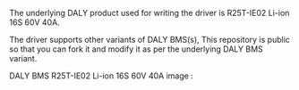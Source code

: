 <p>The underlying DALY product used for writing the driver is R25T-IE02 Li-ion 16S 60V 40A.</p>
<p>The driver supports other variants of DALY BMS(s), This repository is public so that you can fork it and modify it as per the underlying DALY BMS variant.</p>

<p>DALY BMS R25T-IE02 Li-ion 16S 60V 40A image : </p>
